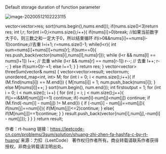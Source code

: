 Default storage duration of function parameter

![image-20200512102223115](C:\Users\lenovo\AppData\Roaming\Typora\typora-user-images\image-20200512102223115.png)



vector<vector<int>>res;
        sort(nums.begin(),nums.end());
        if(nums.size()<3)return res;
        int l,r;
        for(int i=0;i<nums.size();i++){
            if(nums[i]>0)break; //如果当前数字大于0，则三数之和一定大于0，所以结束循环
            if(i>0&&nums[i]==nums[i-1])continue;//去重
            l=i+1;
            r=nums.size()-1;
            while(l<r){
                int sum=nums[i]+nums[l]+nums[r];
                if(sum==0){
                    res.push_back(vector<int>{nums[i],nums[l],nums[r]});
                    while (l<r && nums[l] == nums[l+1]) l++; // 去重
                    while (l<r && nums[r] == nums[r-1]) r--; // 去重
                    l++;
                    r--;
                }
                else if(sum>0)r-=1;
                else l+=1;
            }
        }
        return res;
    }
    vector<vector<int>> threeSum(vector<int>& nums) {
        vector<vector<int>>result;
        vector<int>num;
        unordered_map<int, int> M;
        for (int i = 0; i < nums.size();i++){
            if (M.find(nums[i]) == M.end())
            {
                M[nums[i]] = 1;
                num.push_back(nums[i]);
            }
            else
                M[nums[i]]++;
        }
        sort(num.begin(), num.end());
        int firstoutput = 1;
        for (int i = 0; i < num.size(); i++)
        {
            for (int j = i; j < num.size();j++){
                if(j==i&&M[num[j]]==1)
                    continue;
                if(-num[i]-num[j]<num[j])
                    continue;
                if (M.find(-num[i] - num[j]) != M.end())
                {
                    if (-num[i] - num[j]==num[j]){
                        if(num[j]==num[i]){
                            if(M[num[j]]<=2)continue;
                        }
                        else{
                            if(M[num[j]]==1)continue;
                        }
                    }
                    result.push_back(vector<int>{num[i],num[j],-num[i] - num[j]});
                }
            }
        }
        return result;

作者：rt-huang
链接：https://leetcode-cn.com/problems/3sum/solution/shuang-zhi-zhen-fa-hashfa-c-by-rt-huang/
来源：力扣（LeetCode）
著作权归作者所有。商业转载请联系作者获得授权，非商业转载请注明出处。